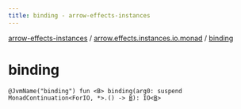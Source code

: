 ```yaml
---
title: binding - arrow-effects-instances
---
```


[arrow-effects-instances](../index.html) / [arrow.effects.instances.io.monad](index.html) / [binding](./binding.html)

# binding

`@JvmName("binding") fun <B> binding(arg0: suspend MonadContinuation<ForIO, *>.() -> `[`B`](binding.html#B)`): IO<`[`B`](binding.html#B)`>`